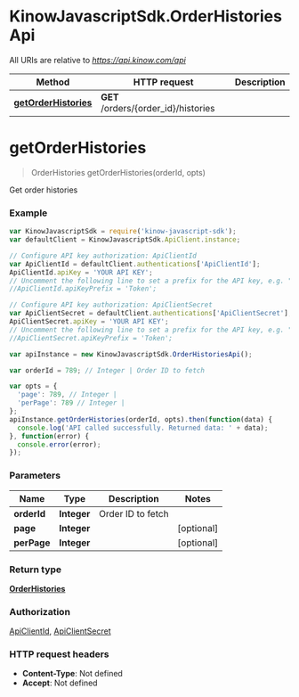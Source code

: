 # KinowJavascriptSdk.OrderHistoriesApi

All URIs are relative to *https://api.kinow.com/api*

Method | HTTP request | Description
------------- | ------------- | -------------
[**getOrderHistories**](OrderHistoriesApi.md#getOrderHistories) | **GET** /orders/{order_id}/histories | 


<a name="getOrderHistories"></a>
# **getOrderHistories**
> OrderHistories getOrderHistories(orderId, opts)



Get order histories

### Example
```javascript
var KinowJavascriptSdk = require('kinow-javascript-sdk');
var defaultClient = KinowJavascriptSdk.ApiClient.instance;

// Configure API key authorization: ApiClientId
var ApiClientId = defaultClient.authentications['ApiClientId'];
ApiClientId.apiKey = 'YOUR API KEY';
// Uncomment the following line to set a prefix for the API key, e.g. "Token" (defaults to null)
//ApiClientId.apiKeyPrefix = 'Token';

// Configure API key authorization: ApiClientSecret
var ApiClientSecret = defaultClient.authentications['ApiClientSecret'];
ApiClientSecret.apiKey = 'YOUR API KEY';
// Uncomment the following line to set a prefix for the API key, e.g. "Token" (defaults to null)
//ApiClientSecret.apiKeyPrefix = 'Token';

var apiInstance = new KinowJavascriptSdk.OrderHistoriesApi();

var orderId = 789; // Integer | Order ID to fetch

var opts = { 
  'page': 789, // Integer | 
  'perPage': 789 // Integer | 
};
apiInstance.getOrderHistories(orderId, opts).then(function(data) {
  console.log('API called successfully. Returned data: ' + data);
}, function(error) {
  console.error(error);
});

```

### Parameters

Name | Type | Description  | Notes
------------- | ------------- | ------------- | -------------
 **orderId** | **Integer**| Order ID to fetch | 
 **page** | **Integer**|  | [optional] 
 **perPage** | **Integer**|  | [optional] 

### Return type

[**OrderHistories**](OrderHistories.md)

### Authorization

[ApiClientId](../README.md#ApiClientId), [ApiClientSecret](../README.md#ApiClientSecret)

### HTTP request headers

 - **Content-Type**: Not defined
 - **Accept**: Not defined

